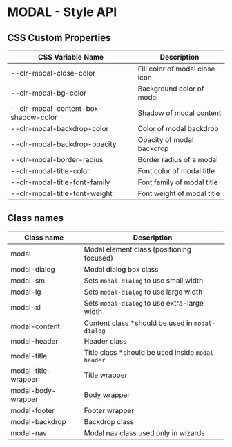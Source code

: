 # MODAL - Style API

## CSS Custom Properties

| CSS Variable Name                    | Description                    |
| ------------------------------------ | ------------------------------ |
| --clr-modal-close-color              | Fill color of modal close icon |
| --clr-modal-bg-color                 | Background color of modal      |
| --clr-modal-content-box-shadow-color | Shadow of modal content        |
| --clr-modal-backdrop-color           | Color of modal backdrop        |
| --clr-modal-backdrop-opacity         | Opacity of modal backdrop      |
| --clr-modal-border-radius            | Border radius of a modal       |
| --clr-modal-title-color              | Font color of modal title      |
| --clr-modal-title-font-family        | Font family of modal title     |
| --clr-modal-title-font-weight        | Font weight of modal title     |

## Class names

| Class name          | Description                                        |
| ------------------- | -------------------------------------------------- |
| modal               | Modal element class (positioning focused)          |
| modal-dialog        | Modal dialog box class                             |
| modal-sm            | Sets `modal-dialog` to use small width             |
| modal-lg            | Sets `modal-dialog` to use large width             |
| modal-xl            | Sets `modal-dialog` to use extra-large width       |
| modal-content       | Content class \*should be used in `modal-dialog`   |
| modal-header        | Header class                                       |
| modal-title         | Title class \*should be used inside `modal-header` |
| modal-title-wrapper | Title wrapper                                      |
| modal-body-wrapper  | Body wrapper                                       |
| modal-footer        | Footer wrapper                                     |
| modal-backdrop      | Backdrop class                                     |
| modal-nav           | Modal nav class used only in wizards               |
